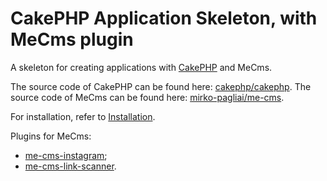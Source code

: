 # CakePHP Application Skeleton, with MeCms plugin

A skeleton for creating applications with [CakePHP](http://cakephp.org) and MeCms.

The source code of CakePHP can be found here: [cakephp/cakephp](https://github.com/cakephp/cakephp).
The source code of MeCms can be found here: [mirko-pagliai/me-cms](https://github.com/mirko-pagliai/me-cms).

For installation, refer to [Installation](https://github.com/mirko-pagliai/me-cms/wiki/Installation).

Plugins for MeCms:
- [me-cms-instagram](https://github.com/mirko-pagliai/me-cms-instagram);
- [me-cms-link-scanner](https://github.com/mirko-pagliai/me-cms-link-scanner).
